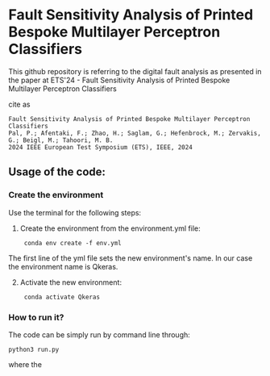 # Fault Sensitivity Analysis of Printed Bespoke Multilayer Perceptron Classifiers

This github repository is referring to the digital fault analysis as presented in the paper at ETS'24 - Fault Sensitivity Analysis of Printed Bespoke Multilayer Perceptron Classifiers

cite as
```
Fault Sensitivity Analysis of Printed Bespoke Multilayer Perceptron Classifiers
Pal, P.; Afentaki, F.; Zhao, H.; Saglam, G.; Hefenbrock, M.; Zervakis, G.; Beigl, M.; Tahoori, M. B.
2024 IEEE European Test Symposium (ETS), IEEE, 2024
```


## Usage of the code:

### Create the environment

Use the terminal for the following steps:

1. Create the environment from the environment.yml file:

        conda env create -f env.yml


The first line of the yml file sets the new environment's name. In our case the environment name is Qkeras.

2. Activate the new environment: 
    
        conda activate Qkeras

### How to run it?

The code can be simply run by command line through:

~~~
python3 run.py
~~~

where the 
